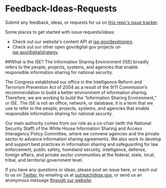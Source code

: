Feedback-Ideas-Requests
=======================

Submit any feedback, ideas, or requests for us on [this repo's issue tracker](https://github.com/info-sharing-environment/Feedback-Ideas-Requests/issues).


Some places to get started with issue requests/ideas:
* Check out our website's content API at [ise.gov/developers](http://ise.gov/developers).
* Check out our other open gov/digital gov projects on [ise.gov/digitalstrategy](http://ise.gov/digitalstrategy).

##What is the ISE?
The Information Sharing Environment (ISE) broadly refers to the people, projects, systems, and agencies that enable responsible information sharing for national security.

The Congress established our office in the Intelligence Reform and Terrorism Prevention Act of 2004 as a result of the 9/11 Commission’s recommendation to build a better environment of information sharing. Therefore, we are working to build the “Information Sharing Environment,” or ISE. The ISE is not an office, network, or database; it is a term that we use to refer to the people, projects, systems, and agencies that enable responsible information sharing for national security.

Our main authority comes from our role as a co-chair (with the National Security Staff) of the White House Information Sharing and Access Interagency Policy Committee, where we convene agencies and the private sector to advance information sharing agreements. We also work to develop and support best practices in information sharing and safeguarding for law enforcement, public safety, homeland security, intelligence, defense, foreign affairs, and private sector communities at the federal, state, local, tribal, and territorial government level.

If you have any questions or ideas, please post an issue here, or reach out to us on [Twitter](http://twitter.com/shareandprotect), by emailing us at outreach@ise.gov, or send us an anonymous message [through our website](http://ise.gov/contact).
